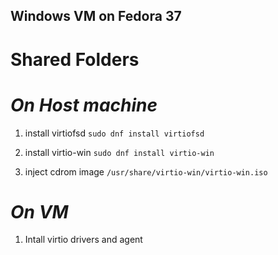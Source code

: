 ## Windows VM on Fedora 37

# Shared Folders

# _On Host machine_

1) install virtiofsd
`sudo dnf install virtiofsd`

2) install virtio-win
`sudo dnf install virtio-win`

3) inject cdrom image
`/usr/share/virtio-win/virtio-win.iso`


# _On VM_

1) Intall virtio drivers and agent

